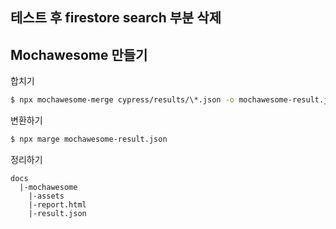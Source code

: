 ## 테스트 후 firestore search 부분 삭제

## Mochawesome 만들기

합치기

```sh
$ npx mochawesome-merge cypress/results/\*.json -o mochawesome-result.json
```

변환하기

```sh
$ npx marge mochawesome-result.json
```

정리하기

```
docs
  |-mochawesome
    |-assets
    |-report.html
    |-result.json
```
